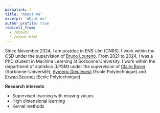 ```yaml
---
permalink: /
title: "About me"
excerpt: "About me"
author_profile: true
redirect_from: 
  - /about/
  - /about.html
---
```

Since November 2024, I am postdoc in ENS Ulm (CNRS). I work within the CSD under the supervision of [Bruno Loureiro](https://brloureiro.github.io). 
From 2021 to 2024, I was a PhD student in Machine Learning at Sorbonne University. I work within the department of statistics (LPSM) under the supervision of [Claire Boyer](https://perso.lpsm.paris/~cboyer/index.html) (Sorbonne-Université), [Aymeric Dieuleveut](http://www.cmap.polytechnique.fr/~aymeric.dieuleveut/) (Ecole Polytechnique) and [Erwan Scornet](https://erwanscornet.github.io) (Ecole Polytechnique).

**Research interests**
- Supervised learning with missing values 
- High dimensional learning 
- Kernel methods
